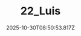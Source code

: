 ---
title: "22_Luis"
description: ""
image: "/uploads/photos/1761814253812-22_Luis.webp"
display: "/uploads/photos/1761814253812-22_Luis-display.webp"
thumbnail: "/uploads/photos/1761814253812-22_Luis-thumb.webp"
width: 3180
height: 4000
featured: false
date: 2025-10-30T08:50:53.817Z
order: 0
---